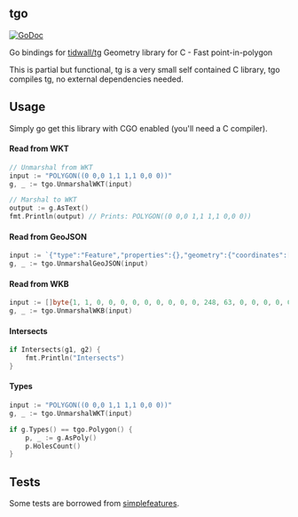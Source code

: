 tgo
---
[![GoDoc](https://pkg.go.dev/badge/github.com/akhenakh/tgp)](https://pkg.go.dev/github.com/akhenakh/tgo)

Go bindings for [tidwall/tg](https://github.com/tidwall/tg) Geometry library for C - Fast point-in-polygon 

This is partial but functional, tg is a very small self contained C library, tgo compiles tg, no external dependencies needed.

## Usage

Simply go get this library with CGO enabled (you'll need a C compiler).

#### Read from WKT
```go
// Unmarshal from WKT
input := "POLYGON((0 0,0 1,1 1,1 0,0 0))"
g, _ := tgo.UnmarshalWKT(input)

// Marshal to WKT
output := g.AsText()
fmt.Println(output) // Prints: POLYGON((0 0,0 1,1 1,1 0,0 0))
```

#### Read from GeoJSON
```go
input := `{"type":"Feature","properties":{},"geometry":{"coordinates":[-79.20159897229003,43.636785010689835],"type":"Point"}}`
g, _ := tgo.UnmarshalGeoJSON(input)
```

#### Read from WKB
```go
input := []byte{1, 1, 0, 0, 0, 0, 0, 0, 0, 0, 0, 248, 63, 0, 0, 0, 0, 0, 0, 4, 64}
g, _ := tgo.UnmarshalWKB(input)
```

#### Intersects
```go
if Intersects(g1, g2) {
	fmt.Println("Intersects")
}
```

#### Types

```go
input := "POLYGON((0 0,0 1,1 1,1 0,0 0))"
g, _ := tgo.UnmarshalWKT(input)

if g.Types() == tgo.Polygon() {
	p, _ := g.AsPoly()
	p.HolesCount()
}
```

## Tests

Some tests are borrowed from [simplefeatures](https://github.com/peterstace/simplefeatures).